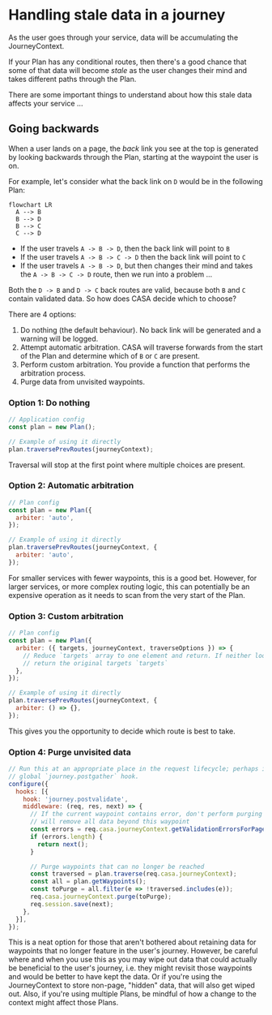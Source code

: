 # Handling stale data in a journey

As the user goes through your service, data will be accumulating the JourneyContext.

If your Plan has any conditional routes, then there's a good chance that some of that data will become _stale_ as the user changes their mind and takes different paths through the Plan.

There are some important things to understand about how this stale data affects your service ...

## Going backwards

When a user lands on a page, the _back_ link you see at the top is generated by looking backwards through the Plan, starting at the waypoint the user is on.

For example, let's consider what the back link on `D` would be in the following Plan:

```mermaid
flowchart LR
  A --> B
  B --> D
  B --> C
  C --> D
```

* If the user travels `A -> B -> D`, then the back link will point to `B`
* If the user travels `A -> B -> C -> D` then the back link will point to `C`
* If the user travels `A -> B -> D`, but then changes their mind and takes the `A -> B -> C -> D` route, then we run into a problem ...

Both the `D -> B` and `D -> C` back routes are valid, because both `B` and `C` contain validated data. So how does CASA decide which to choose?

There are 4 options:

1. Do nothing (the default behaviour). No back link will be generated and a warning will be logged.
2. Attempt automatic arbitration. CASA will traverse forwards from the start of the Plan and determine which of `B` or `C` are present.
3. Perform custom arbitration. You provide a function that performs the arbitration process.
4. Purge data from unvisited waypoints.

### Option 1: Do nothing

```javascript
// Application config
const plan = new Plan();

// Example of using it directly
plan.traversePrevRoutes(journeyContext);
```

Traversal will stop at the first point where multiple choices are present.

### Option 2: Automatic arbitration

```javascript
// Plan config
const plan = new Plan({
  arbiter: 'auto',
});

// Example of using it directly
plan.traversePrevRoutes(journeyContext, {
  arbiter: 'auto',
});
```

For smaller services with fewer waypoints, this is a good bet. However, for larger services, or more complex routing logic, this can potentially be an expensive operation as it needs to scan from the very start of the Plan.

### Option 3: Custom arbitration

```javascript
// Plan config
const plan = new Plan({
  arbiter: ({ targets, journeyContext, traverseOptions }) => {
    // Reduce `targets` array to one element and return. If neither looks good,
    // return the original targets `targets`
  },
});

// Example of using it directly
plan.traversePrevRoutes(journeyContext, {
  arbiter: () => {},
});
```

This gives you the opportunity to decide which route is best to take.

### Option 4: Purge unvisited data

```javascript
// Run this at an appropriate place in the request lifecycle; perhaps in a
// global `journey.postgather` hook.
configure({
  hooks: [{
    hook: 'journey.postvalidate',
    middleware: (req, res, next) => {
      // If the current waypoint contains error, don't perform purging as it
      // will remove all data beyond this waypoint
      const errors = req.casa.journeyContext.getValidationErrorsForPage(req.casa.waypoint);
      if (errors.length) {
        return next();
      }

      // Purge waypoints that can no longer be reached
      const traversed = plan.traverse(req.casa.journeyContext);
      const all = plan.getWaypoints();
      const toPurge = all.filter(e => !traversed.includes(e));
      req.casa.journeyContext.purge(toPurge);
      req.session.save(next);
    },
  }],
});
```

This is a neat option for those that aren't bothered about retaining data for waypoints that no longer feature in the user's journey. However, be careful where and when you use this as you may wipe out data that could actually be beneficial to the user's journey, i.e. they might revisit those waypoints and would be better to have kept the data. Or if you're using the JourneyContext to store non-page, "hidden" data, that will also get wiped out. Also, if you're using multiple Plans, be mindful of how a change to the context might affect those Plans.
